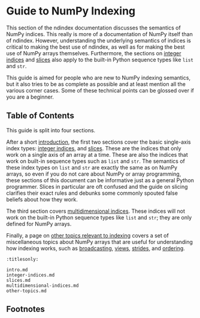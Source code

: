 # Guide to NumPy Indexing

This section of the ndindex documentation discusses the semantics of NumPy
indices. This really is more of a documentation of NumPy itself than of
ndindex. However, understanding the underlying semantics of indices is
critical to making the best use of ndindex, as well as for making the best use
of NumPy arrays themselves. Furthermore, the sections on [integer
indices](integer-indices) and [slices](slices-docs) also apply to the built-in
Python sequence types like `list` and `str`.

This guide is aimed for people who are new to NumPy indexing semantics, but it
also tries to be as complete as possible and at least mention all the various
corner cases. Some of these technical points can be glossed over if you are a
beginner.

## Table of Contents

This guide is split into four sections.

After a short [introduction](intro.md), the first two sections cover the basic
single-axis index types: [integer indices](integer-indices.md), and
[slices](slices.md). These are the indices that only work on a single axis of
an array at a time. These are also the indices that work on built-in sequence
types such as `list` and `str`. The semantics of these index types on `list`
and `str` are exactly the same as on NumPy arrays, so even if you do not care
about NumPy or array programming, these sections of this document can be
informative just as a general Python programmer. Slices in particular are oft
confused and the guide on slicing clarifies their exact rules and debunks some
commonly spouted false beliefs about how they work.

The third section covers [multidimensional
indices](multidimensional-indices.md). These indices will not work on the
built-in Python sequence types like `list` and `str`; they are only defined
for NumPy arrays.

Finally, a page on [other topics relevant to indexing](other-topics.md) covers
a set of miscellaneous topics about NumPy arrays that are useful for
understanding how indexing works, such as [broadcasting](broadcasting),
[views](views-vs-copies), [strides](strides), and
[ordering](c-vs-fortran-ordering).

```{toctree}
:titlesonly:

intro.md
integer-indices.md
slices.md
multidimensional-indices.md
other-topics.md
```
## Footnotes
